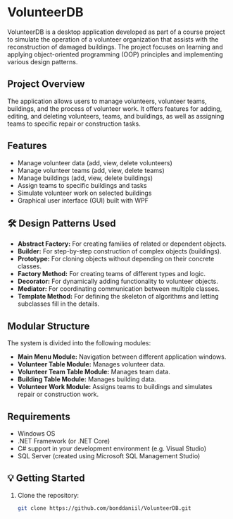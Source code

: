 # VolunteerDB

VolunteerDB is a desktop application developed as part of a course project to simulate the operation of a volunteer organization that assists with the reconstruction of damaged buildings. The project focuses on learning and applying object-oriented programming (OOP) principles and implementing various design patterns.

## Project Overview

The application allows users to manage volunteers, volunteer teams, buildings, and the process of volunteer work. It offers features for adding, editing, and deleting volunteers, teams, and buildings, as well as assigning teams to specific repair or construction tasks.

## Features

- Manage volunteer data (add, view, delete volunteers)
- Manage volunteer teams (add, view, delete teams)
- Manage buildings (add, view, delete buildings)
- Assign teams to specific buildings and tasks
- Simulate volunteer work on selected buildings
- Graphical user interface (GUI) built with WPF

## 🛠️ Design Patterns Used

- **Abstract Factory:** For creating families of related or dependent objects.
- **Builder:** For step-by-step construction of complex objects (buildings).
- **Prototype:** For cloning objects without depending on their concrete classes.
- **Factory Method:** For creating teams of different types and logic.
- **Decorator:** For dynamically adding functionality to volunteer objects.
- **Mediator:** For coordinating communication between multiple classes.
- **Template Method:** For defining the skeleton of algorithms and letting subclasses fill in the details.

##  Modular Structure

The system is divided into the following modules:

- **Main Menu Module:** Navigation between different application windows.
- **Volunteer Table Module:** Manages volunteer data.
- **Volunteer Team Table Module:** Manages team data.
- **Building Table Module:** Manages building data.
- **Volunteer Work Module:** Assigns teams to buildings and simulates repair or construction work.

##  Requirements

- Windows OS
- .NET Framework (or .NET Core)
- C# support in your development environment (e.g. Visual Studio)
- SQL Server (created using Microsoft SQL Management Studio)

## 💡 Getting Started

1. Clone the repository:
   ```bash
   git clone https://github.com/bonddaniil/VolunteerDB.git
